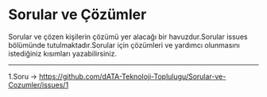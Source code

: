 # Sorular ve Çözümler
  Sorular ve çözen kişilerin çözümü yer alacağı bir havuzdur.Sorular issues bölümünde tutulmaktadır.Sorular için çözümleri ve yardımcı olunmasını istediğiniz kısımları yazabilirsiniz.

-----------------------
1.Soru -> https://github.com/dATA-Teknoloji-Toplulugu/Sorular-ve-Cozumler/issues/1
